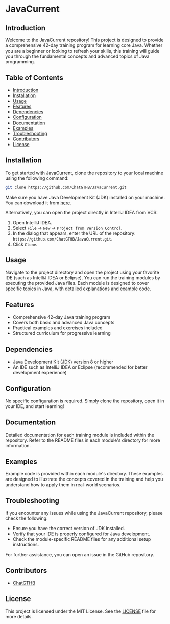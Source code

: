 
# JavaCurrent

## Introduction
Welcome to the JavaCurrent repository! This project is designed to provide a comprehensive 42-day training program for learning core Java. Whether you are a beginner or looking to refresh your skills, this training will guide you through the fundamental concepts and advanced topics of Java programming.

## Table of Contents
- [Introduction](#introduction)
- [Installation](#installation)
- [Usage](#usage)
- [Features](#features)
- [Dependencies](#dependencies)
- [Configuration](#configuration)
- [Documentation](#documentation)
- [Examples](#examples)
- [Troubleshooting](#troubleshooting)
- [Contributors](#contributors)
- [License](#license)

## Installation
To get started with JavaCurrent, clone the repository to your local machine using the following command:
```bash
git clone https://github.com/ChatGTHB/JavaCurrent.git
```
Make sure you have Java Development Kit (JDK) installed on your machine. You can download it from [here](https://www.oracle.com/java/technologies/javase-downloads.html).

Alternatively, you can open the project directly in IntelliJ IDEA from VCS:
1. Open IntelliJ IDEA.
2. Select `File` -> `New` -> `Project from Version Control`.
3. In the dialog that appears, enter the URL of the repository: `https://github.com/ChatGTHB/JavaCurrent.git`.
4. Click `Clone`.

## Usage
Navigate to the project directory and open the project using your favorite IDE (such as IntelliJ IDEA or Eclipse). You can run the training modules by executing the provided Java files. Each module is designed to cover specific topics in Java, with detailed explanations and example code.

## Features
- Comprehensive 42-day Java training program
- Covers both basic and advanced Java concepts
- Practical examples and exercises included
- Structured curriculum for progressive learning

## Dependencies
- Java Development Kit (JDK) version 8 or higher
- An IDE such as IntelliJ IDEA or Eclipse (recommended for better development experience)

## Configuration
No specific configuration is required. Simply clone the repository, open it in your IDE, and start learning!

## Documentation
Detailed documentation for each training module is included within the repository. Refer to the README files in each module's directory for more information.

## Examples
Example code is provided within each module's directory. These examples are designed to illustrate the concepts covered in the training and help you understand how to apply them in real-world scenarios.

## Troubleshooting
If you encounter any issues while using the JavaCurrent repository, please check the following:
- Ensure you have the correct version of JDK installed.
- Verify that your IDE is properly configured for Java development.
- Check the module-specific README files for any additional setup instructions.

For further assistance, you can open an issue in the GitHub repository.

## Contributors
- [ChatGTHB](https://github.com/ChatGTHB)

## License
This project is licensed under the MIT License. See the [LICENSE](LICENSE) file for more details.
